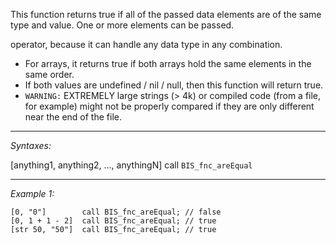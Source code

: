 This function returns true if all of the passed data elements are of the same type and value. One or more elements can be passed.

 operator, because it can handle any data type in any combination.
* For arrays, it returns true if both arrays hold the same elements in the same order.
* If both values are undefined / nil / null, then this function will return true.
* `WARNING:` EXTREMELY large strings (>&nbsp;4k) or compiled code (from a file, for example) might not be properly compared if they are only different near the end of the file.


---
*Syntaxes:*

[anything1, anything2, …, anythingN] call `BIS_fnc_areEqual`

---
*Example 1:*

```sqf
[0, "0"]		call BIS_fnc_areEqual; // false
[0, 1 + 1 - 2]	call BIS_fnc_areEqual; // true
[str 50, "50"]	call BIS_fnc_areEqual; // true
```